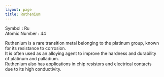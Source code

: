 ```yaml
---
layout: page
title: Ruthenium
---
```


Symbol : Ru  
Atomic Number : 44

Ruthenium is a rare transition metal belonging to the platinum group, known for its resistance to corrosion.  
It is often used as an alloying agent to improve the hardness and durability of platinum and palladium.  
Ruthenium also has applications in chip resistors and electrical contacts due to its high conductivity.  
